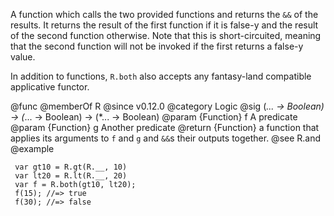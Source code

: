 A function which calls the two provided functions and returns the `&&`
of the results.
It returns the result of the first function if it is false-y and the result
of the second function otherwise. Note that this is short-circuited,
meaning that the second function will not be invoked if the first returns a
false-y value.

In addition to functions, `R.both` also accepts any fantasy-land compatible
applicative functor.

@func
@memberOf R
@since v0.12.0
@category Logic
@sig (*... -> Boolean) -> (*... -> Boolean) -> (*... -> Boolean)
@param {Function} f A predicate
@param {Function} g Another predicate
@return {Function} a function that applies its arguments to `f` and `g` and `&&`s their outputs together.
@see R.and
@example

     var gt10 = R.gt(R.__, 10)
     var lt20 = R.lt(R.__, 20)
     var f = R.both(gt10, lt20);
     f(15); //=> true
     f(30); //=> false
